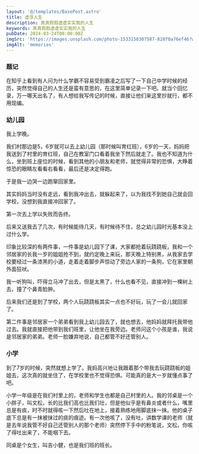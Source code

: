 ```yaml
---
layout: '@/templates/BasePost.astro'
title: 虚浮人生
description: 真真假假虚虚实实我的人生
keywords: 真真假假虚虚实实我的人生
pubDate: 2024-03-24T00:00:00Z
imgSrc: 'https://images.unsplash.com/photo-1533158307587-828f0a76ef46?w=800&auto=format&fit=crop&q=60&ixlib=rb-4.0.3&ixid=M3wxMjA3fDB8MHxzZWFyY2h8Mnx8bWVtb3JpZXN8ZW58MHx8MHx8fDA%3D'
imgAlt: 'memories'
---
```



### 题记

在知乎上看到有人问为什么学霸不容易受到霸凌之后写了一下自己中学时候的经历，突然觉得自己的人生还是蛮有意思的，在这里简单记录一下吧。就当个回忆录，万一哪天出名了，有人想给我写传记的时候，直接让他们来这里抄就行，都不用现编。


### 幼儿园

我上学晚。

我们村那边是5，6岁就可以去上幼儿园（那时候叫育红班），6岁的一天，妈妈把我送到了村里的育红班，自己在教室门口看着我坐下然后就走了。我也不知道为什么，坐到班上座位的时候，看到其他的小朋友和老师，就觉得非常的恐惧，大睁着惊恐的眼睛左看看右看看，最后还是决定得跑。

于是我一边哭一边跑窜回家里。

其实妈妈当时没有走远，看到我冲出去，就躲起来了，以为我找不到她自己就会回学校，没想到我直接冲回家了。

第一次去上学以失败而告终。

后来又送我去了几次，有时候能待几天，有时候待不住，总之幼儿园时光基本没上过什么学。

印象比较深的有两件事，一件事是幼儿园下了课，大家都抢着玩跷跷板，我和一个邻居家的长我一岁的姐姐抢不到，就约定晚上来玩，那天晚上特别黑，从我家去学校要经过一条漆黑的小道，走着走着脚步声惊动了旁边人家的一条狗，它在家里朝外面狂吠。

我一听狗叫，吓得立马冲了出去，但是太黑了，什么也看不见，直接冲到一棵树上去，撞了个鼻青脸肿。

后来我们还是到了学校，两个人玩跷跷板其实一点也不好玩，玩了一会儿就回家了。

第二件事是邻居家一个弟弟看到我上幼儿园去了，就也想去，他妈妈就拜托我带他过去。我就直接把他带到我们班里，让他坐在我旁边。老师问这个小孩是谁，我说是邻居家的弟弟。老师一脸嫌弃地说，自己都管不好还管别人。

### 小学

到了7岁的时候，突然就想上学了。我妈高兴地让我跟着那个带我去玩跷跷板的姐姐去，这次真的就坐住了，在学校里也不觉得恐惧。可能真的是大一岁就懂点事了吧。

小学一年级是在我们村里上的，老师和学生也都是自己村里的人。我的邻桌是一个小胖子，叫文松，长的比我们高也比我们壮，但是他似乎是有鼻炎或者什么，嘴里总是有痰，时不时就得咳一下然后吐在地上，接着熟练地用脚底抹一抹。他的桌子底下总是有一抹被抹过的痰的痕迹。有一次他咳了，没有吐，讲数学课的老师（就是去年说我管不好自己还管别人的那个老师）突然停下手中的粉笔说，文松，你咳了得吐出来了，不能咽下去。

同桌是个女生，叫吉小健，也是我们班的班长。

